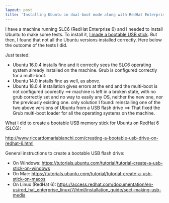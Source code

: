 ```yaml
---
layout: post
title: 'Installing Ubuntu in dual-boot mode along with RedHat Enterprise 6 / SLC6'
---
```


I have a machine running SLC6 (RedHat Enterprise 6) and I needed to install Ubuntu to make some tests. To install it, [I made a bootable USB stick](http://www.riccardomariabianchi.com/creating-a-bootable-usb-drive-on-redhat-6.html). But then, I found that not all the Ubuntu versions installed correctly. Here below the outcome of the tests I did.

Just tested:

 * Ubuntu 16.0.4 installs fine and it correctly sees the SLC6 operating system already installed on the machine. Grub is configured correctly for a multi-boot.
 * Ubuntu 14.0 installs fine as well, as above.
 * Ubuntu 18.0.4 installation gives errors at the end and the multi-boot is not configured coorectly ==> machine is left in a broken state, with no grub correctly set and no way to easily  any OS, neither the new one, nor the previously existing one. only solution I found: reinstalling one of the two above versions of Ubuntu from a USB flash drive ==> That fixed the Grub multi-boot loader for all the operating systems on the machine.

What I did to create a bootable USB memory stick for Ubuntu on RedHat 6 (SLC6):

<http://www.riccardomariabianchi.com/creating-a-bootable-usb-drive-on-redhat-6.html>
 
General instructions to create a bootable USB flash drive:

 * On Windows: <https://tutorials.ubuntu.com/tutorial/tutorial-create-a-usb-stick-on-windows>
 * On Mac: <https://tutorials.ubuntu.com/tutorial/tutorial-create-a-usb-stick-on-macos>
 * On Linux (RedHat 6): <https://access.redhat.com/documentation/en-us/red_hat_enterprise_linux/7/html/installation_guide/sect-making-usb-media>
